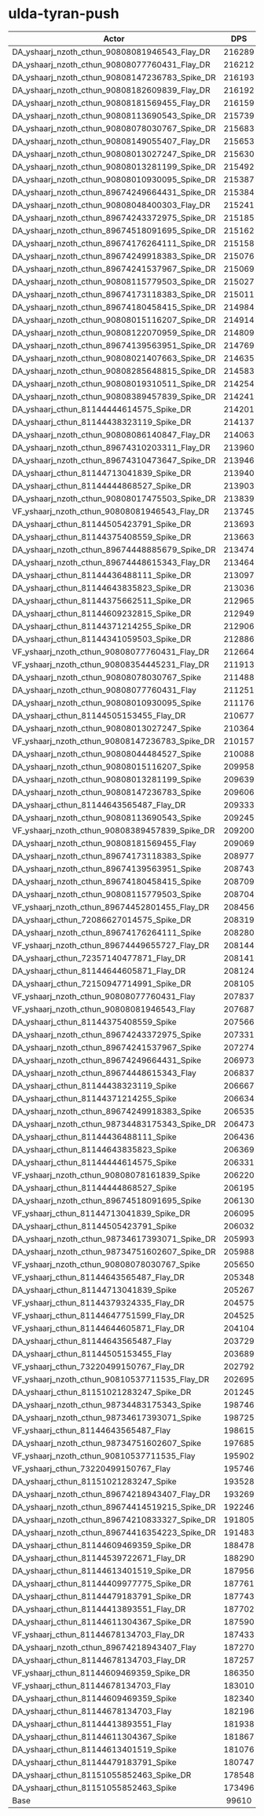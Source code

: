 # ulda-tyran-push
| Actor | DPS | Increase |
|---|:---:|:---:|
|DA_yshaarj_nzoth_cthun_90808081946543_Flay_DR|216289|117.14%|
|DA_yshaarj_nzoth_cthun_90808077760431_Flay_DR|216212|117.06%|
|DA_yshaarj_nzoth_cthun_90808147236783_Spike_DR|216193|117.04%|
|DA_yshaarj_nzoth_cthun_90808182609839_Flay_DR|216192|117.04%|
|DA_yshaarj_nzoth_cthun_90808181569455_Flay_DR|216159|117.01%|
|DA_yshaarj_nzoth_cthun_90808113690543_Spike_DR|215739|116.58%|
|DA_yshaarj_nzoth_cthun_90808078030767_Spike_DR|215683|116.53%|
|DA_yshaarj_nzoth_cthun_90808149055407_Flay_DR|215653|116.50%|
|DA_yshaarj_nzoth_cthun_90808013027247_Spike_DR|215630|116.47%|
|DA_yshaarj_nzoth_cthun_90808013281199_Spike_DR|215492|116.34%|
|DA_yshaarj_nzoth_cthun_90808010930095_Spike_DR|215387|116.23%|
|DA_yshaarj_nzoth_cthun_89674249664431_Spike_DR|215384|116.23%|
|DA_yshaarj_nzoth_cthun_90808048400303_Flay_DR|215241|116.08%|
|DA_yshaarj_nzoth_cthun_89674243372975_Spike_DR|215185|116.03%|
|DA_yshaarj_nzoth_cthun_89674518091695_Spike_DR|215162|116.00%|
|DA_yshaarj_nzoth_cthun_89674176264111_Spike_DR|215158|116.00%|
|DA_yshaarj_nzoth_cthun_89674249918383_Spike_DR|215076|115.92%|
|DA_yshaarj_nzoth_cthun_89674241537967_Spike_DR|215069|115.91%|
|DA_yshaarj_nzoth_cthun_90808115779503_Spike_DR|215027|115.87%|
|DA_yshaarj_nzoth_cthun_89674173118383_Spike_DR|215011|115.85%|
|DA_yshaarj_nzoth_cthun_89674180458415_Spike_DR|214984|115.83%|
|DA_yshaarj_nzoth_cthun_90808015116207_Spike_DR|214914|115.76%|
|DA_yshaarj_nzoth_cthun_90808122070959_Spike_DR|214809|115.65%|
|DA_yshaarj_nzoth_cthun_89674139563951_Spike_DR|214769|115.61%|
|DA_yshaarj_nzoth_cthun_90808021407663_Spike_DR|214635|115.48%|
|DA_yshaarj_nzoth_cthun_90808285648815_Spike_DR|214583|115.42%|
|DA_yshaarj_nzoth_cthun_90808019310511_Spike_DR|214254|115.09%|
|DA_yshaarj_nzoth_cthun_90808389457839_Spike_DR|214241|115.08%|
|DA_yshaarj_cthun_81144444614575_Spike_DR|214201|115.04%|
|DA_yshaarj_cthun_81144438323119_Spike_DR|214137|114.98%|
|DA_yshaarj_nzoth_cthun_90808086140847_Flay_DR|214063|114.90%|
|DA_yshaarj_nzoth_cthun_89674310203311_Flay_DR|213960|114.80%|
|DA_yshaarj_nzoth_cthun_89674310473647_Spike_DR|213946|114.78%|
|DA_yshaarj_cthun_81144713041839_Spike_DR|213940|114.78%|
|DA_yshaarj_cthun_81144444868527_Spike_DR|213903|114.74%|
|DA_yshaarj_nzoth_cthun_90808017475503_Spike_DR|213839|114.68%|
|VF_yshaarj_nzoth_cthun_90808081946543_Flay_DR|213745|114.58%|
|DA_yshaarj_cthun_81144505423791_Spike_DR|213693|114.53%|
|DA_yshaarj_cthun_81144375408559_Spike_DR|213663|114.50%|
|DA_yshaarj_nzoth_cthun_89674448885679_Spike_DR|213474|114.31%|
|DA_yshaarj_nzoth_cthun_89674448615343_Flay_DR|213464|114.30%|
|DA_yshaarj_cthun_81144436488111_Spike_DR|213097|113.93%|
|DA_yshaarj_cthun_81144643835823_Spike_DR|213036|113.87%|
|DA_yshaarj_cthun_81144375662511_Spike_DR|212965|113.80%|
|DA_yshaarj_cthun_81144609232815_Spike_DR|212949|113.78%|
|DA_yshaarj_cthun_81144371214255_Spike_DR|212906|113.74%|
|DA_yshaarj_cthun_81144341059503_Spike_DR|212886|113.72%|
|VF_yshaarj_nzoth_cthun_90808077760431_Flay_DR|212664|113.50%|
|VF_yshaarj_nzoth_cthun_90808354445231_Flay_DR|211913|112.74%|
|DA_yshaarj_nzoth_cthun_90808078030767_Spike|211488|112.32%|
|DA_yshaarj_nzoth_cthun_90808077760431_Flay|211251|112.08%|
|DA_yshaarj_nzoth_cthun_90808010930095_Spike|211176|112.00%|
|DA_yshaarj_cthun_81144505153455_Flay_DR|210677|111.50%|
|DA_yshaarj_nzoth_cthun_90808013027247_Spike|210364|111.19%|
|VF_yshaarj_nzoth_cthun_90808147236783_Spike_DR|210157|110.98%|
|DA_yshaarj_nzoth_cthun_90808044484527_Spike|210088|110.91%|
|DA_yshaarj_nzoth_cthun_90808015116207_Spike|209958|110.78%|
|DA_yshaarj_nzoth_cthun_90808013281199_Spike|209639|110.46%|
|DA_yshaarj_nzoth_cthun_90808147236783_Spike|209606|110.43%|
|DA_yshaarj_cthun_81144643565487_Flay_DR|209333|110.15%|
|DA_yshaarj_nzoth_cthun_90808113690543_Spike|209245|110.06%|
|VF_yshaarj_nzoth_cthun_90808389457839_Spike_DR|209200|110.02%|
|DA_yshaarj_nzoth_cthun_90808181569455_Flay|209069|109.89%|
|DA_yshaarj_nzoth_cthun_89674173118383_Spike|208977|109.80%|
|DA_yshaarj_nzoth_cthun_89674139563951_Spike|208743|109.56%|
|DA_yshaarj_nzoth_cthun_89674180458415_Spike|208709|109.53%|
|DA_yshaarj_nzoth_cthun_90808115779503_Spike|208704|109.52%|
|VF_yshaarj_nzoth_cthun_89674452801455_Flay_DR|208456|109.27%|
|DA_yshaarj_cthun_72086627014575_Spike_DR|208319|109.13%|
|DA_yshaarj_nzoth_cthun_89674176264111_Spike|208280|109.10%|
|VF_yshaarj_nzoth_cthun_89674449655727_Flay_DR|208144|108.96%|
|DA_yshaarj_cthun_72357140477871_Flay_DR|208141|108.96%|
|DA_yshaarj_cthun_81144644605871_Flay_DR|208124|108.94%|
|DA_yshaarj_cthun_72150947714991_Spike_DR|208105|108.92%|
|VF_yshaarj_nzoth_cthun_90808077760431_Flay|207837|108.65%|
|VF_yshaarj_nzoth_cthun_90808081946543_Flay|207687|108.50%|
|DA_yshaarj_cthun_81144375408559_Spike|207566|108.38%|
|DA_yshaarj_nzoth_cthun_89674243372975_Spike|207331|108.14%|
|DA_yshaarj_nzoth_cthun_89674241537967_Spike|207274|108.09%|
|DA_yshaarj_nzoth_cthun_89674249664431_Spike|206973|107.78%|
|DA_yshaarj_nzoth_cthun_89674448615343_Flay|206837|107.65%|
|DA_yshaarj_cthun_81144438323119_Spike|206667|107.48%|
|DA_yshaarj_cthun_81144371214255_Spike|206634|107.44%|
|DA_yshaarj_nzoth_cthun_89674249918383_Spike|206535|107.34%|
|DA_yshaarj_nzoth_cthun_98734483175343_Spike_DR|206473|107.28%|
|DA_yshaarj_cthun_81144436488111_Spike|206436|107.24%|
|DA_yshaarj_cthun_81144643835823_Spike|206369|107.18%|
|DA_yshaarj_cthun_81144444614575_Spike|206331|107.14%|
|VF_yshaarj_nzoth_cthun_90808078161839_Spike|206220|107.03%|
|DA_yshaarj_cthun_81144444868527_Spike|206195|107.00%|
|DA_yshaarj_nzoth_cthun_89674518091695_Spike|206130|106.94%|
|VF_yshaarj_cthun_81144713041839_Spike_DR|206095|106.90%|
|DA_yshaarj_cthun_81144505423791_Spike|206032|106.84%|
|DA_yshaarj_nzoth_cthun_98734617393071_Spike_DR|205993|106.80%|
|DA_yshaarj_nzoth_cthun_98734751602607_Spike_DR|205988|106.79%|
|VF_yshaarj_nzoth_cthun_90808078030767_Spike|205650|106.46%|
|VF_yshaarj_cthun_81144643565487_Flay_DR|205348|106.15%|
|DA_yshaarj_cthun_81144713041839_Spike|205267|106.07%|
|VF_yshaarj_cthun_81144379324335_Flay_DR|204575|105.38%|
|VF_yshaarj_cthun_81144647751599_Flay_DR|204525|105.33%|
|VF_yshaarj_cthun_81144644605871_Flay_DR|204104|104.90%|
|DA_yshaarj_cthun_81144643565487_Flay|203729|104.53%|
|DA_yshaarj_cthun_81144505153455_Flay|203689|104.49%|
|VF_yshaarj_cthun_73220499150767_Flay_DR|202792|103.59%|
|VF_yshaarj_nzoth_cthun_90810537711535_Flay_DR|202695|103.49%|
|DA_yshaarj_cthun_81151021283247_Spike_DR|201245|102.03%|
|DA_yshaarj_nzoth_cthun_98734483175343_Spike|198746|99.52%|
|DA_yshaarj_nzoth_cthun_98734617393071_Spike|198725|99.50%|
|VF_yshaarj_cthun_81144643565487_Flay|198615|99.39%|
|DA_yshaarj_nzoth_cthun_98734751602607_Spike|197685|98.46%|
|VF_yshaarj_nzoth_cthun_90810537711535_Flay|195902|96.67%|
|VF_yshaarj_cthun_73220499150767_Flay|195746|96.51%|
|DA_yshaarj_cthun_81151021283247_Spike|193528|94.29%|
|DA_yshaarj_nzoth_cthun_89674218943407_Flay_DR|193269|94.03%|
|DA_yshaarj_nzoth_cthun_89674414519215_Spike_DR|192246|93.00%|
|DA_yshaarj_nzoth_cthun_89674210833327_Spike_DR|191805|92.56%|
|DA_yshaarj_nzoth_cthun_89674416354223_Spike_DR|191483|92.23%|
|DA_yshaarj_cthun_81144609469359_Spike_DR|188478|89.22%|
|DA_yshaarj_cthun_81144539722671_Flay_DR|188290|89.03%|
|DA_yshaarj_cthun_81144613401519_Spike_DR|187956|88.69%|
|DA_yshaarj_cthun_81144409977775_Spike_DR|187761|88.50%|
|DA_yshaarj_cthun_81144479183791_Spike_DR|187743|88.48%|
|DA_yshaarj_cthun_81144413893551_Flay_DR|187702|88.44%|
|DA_yshaarj_cthun_81144611304367_Spike_DR|187590|88.32%|
|VF_yshaarj_cthun_81144678134703_Flay_DR|187433|88.17%|
|DA_yshaarj_nzoth_cthun_89674218943407_Flay|187270|88.00%|
|DA_yshaarj_cthun_81144678134703_Flay_DR|187257|87.99%|
|VF_yshaarj_cthun_81144609469359_Spike_DR|186350|87.08%|
|VF_yshaarj_cthun_81144678134703_Flay|183010|83.73%|
|DA_yshaarj_cthun_81144609469359_Spike|182340|83.05%|
|DA_yshaarj_cthun_81144678134703_Flay|182196|82.91%|
|DA_yshaarj_cthun_81144413893551_Flay|181938|82.65%|
|DA_yshaarj_cthun_81144611304367_Spike|181867|82.58%|
|DA_yshaarj_cthun_81144613401519_Spike|181076|81.78%|
|DA_yshaarj_cthun_81144479183791_Spike|180747|81.45%|
|DA_yshaarj_cthun_81151055852463_Spike_DR|178548|79.25%|
|DA_yshaarj_cthun_81151055852463_Spike|173496|74.18%|
|Base|99610|0.00%|
